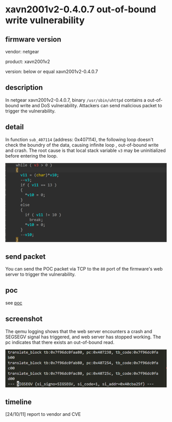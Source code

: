 # xavn2001v2-0.4.0.7 out-of-bound write vulnerability
## firmware version
vendor: netgear

product: xavn2001v2

version: below or equal xavn2001v2-0.4.0.7

## description
In netgear xavn2001v2-0.4.0.7, binary `/usr/sbin/uhttpd` contains a out-of-bound write and DoS vulnerability. Attackers can send malicious packet to trigger the vulnerability.

## detail
In function `sub_407114` (address: 0x407114), the following loop doesn't check the boundry of the data, causing infinite loop , out-of-bound write and crash. The root cause is that local stack variable `v3` may be uninitialized before entering the loop.

![oob](image.png)

## send packet
You can send the POC packet via TCP to the `80` port of the firmware's web server to trigger the vulnerability.

## poc
see [poc](./poc)

## screenshot
The qemu logging shows that the web server encounters a crash and SEGSEGV signal has triggered, and web server has stopped working. The pc indicates that there exists an out-of-bound read.

![crash](image-1.png)

## timeline
[24/10/11] report to vendor and CVE
